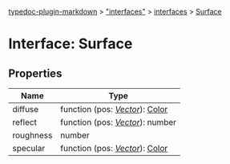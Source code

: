 [typedoc-plugin-markdown](../index.md) > ["interfaces"](../modules/_interfaces_.md) > [interfaces](../modules/_interfaces_.interfaces.md) > [Surface](../interfaces/_interfaces_.interfaces.surface.md)



# Interface: Surface


## Properties

| Name  | Type                
| ------ | ------------------- 
| diffuse | function (pos: *[Vector](../classes/_interfaces_.vector.md)*): [Color](../classes/_interfaces_.color.md)
| reflect | function (pos: *[Vector](../classes/_interfaces_.vector.md)*): number
| roughness | number
| specular | function (pos: *[Vector](../classes/_interfaces_.vector.md)*): [Color](../classes/_interfaces_.color.md)

